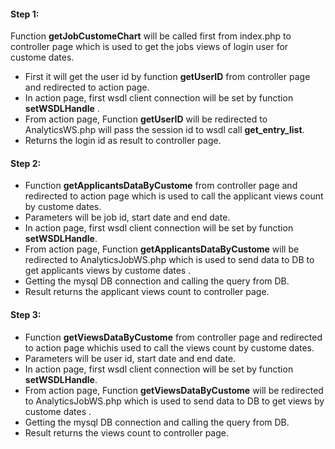 #### Step 1:

Function **getJobCustomeChart** will be called first from index.php to controller page which is used to get the jobs views of login user for custome dates.

- First it will get the user id by function **getUserID** from controller page and redirected to action page.
- In action page, first wsdl client connection will be set by function **setWSDLHandle** .
- From action page, Function **getUserID** will be redirected to AnalyticsWS.php will pass the session id to wsdl call **get_entry_list**.
- Returns the login id as result to controller page.

#### Step 2:

 - Function **getApplicantsDataByCustome** from controller page and redirected to action page which is used to call the applicant views count by custome dates.
- Parameters will be job id, start date and end date.
- In action page, first wsdl client connection will be set by function **setWSDLHandle**.
- From action page, Function **getApplicantsDataByCustome** will be redirected to AnalyticsJobWS.php which is used to send data to DB to get applicants views by custome dates .
- Getting the mysql DB connection and calling the query from DB.
- Result returns the applicant views count to controller page.

#### Step 3:

 - Function **getViewsDataByCustome** from controller page and redirected to action page whichis used to call the views count by custome dates.
 - Parameters will be user id, start date and end date.
 - In action page, first wsdl client connection will be set by function **setWSDLHandle**.
- From action page, Function **getViewsDataByCustome** will be redirected to AnalyticsJobWS.php which is used to send data to DB to get views by custome dates .
- Getting the mysql DB connection and calling the query from DB.
- Result returns the views count to controller page.
